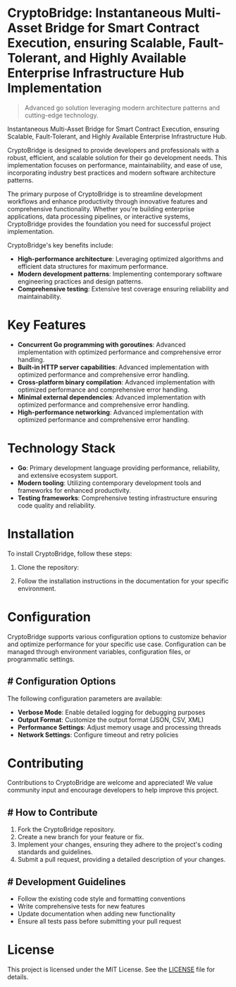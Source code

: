 <!-- fallback_CryptoBridge_20251020181304_49116 -->

# CryptoBridge: Instantaneous Multi-Asset Bridge for Smart Contract Execution, ensuring Scalable, Fault-Tolerant, and Highly Available Enterprise Infrastructure Hub Implementation
> Advanced go solution leveraging modern architecture patterns and cutting-edge technology.

Instantaneous Multi-Asset Bridge for Smart Contract Execution, ensuring Scalable, Fault-Tolerant, and Highly Available Enterprise Infrastructure Hub.

CryptoBridge is designed to provide developers and professionals with a robust, efficient, and scalable solution for their go development needs. This implementation focuses on performance, maintainability, and ease of use, incorporating industry best practices and modern software architecture patterns.

The primary purpose of CryptoBridge is to streamline development workflows and enhance productivity through innovative features and comprehensive functionality. Whether you're building enterprise applications, data processing pipelines, or interactive systems, CryptoBridge provides the foundation you need for successful project implementation.

CryptoBridge's key benefits include:

* **High-performance architecture**: Leveraging optimized algorithms and efficient data structures for maximum performance.
* **Modern development patterns**: Implementing contemporary software engineering practices and design patterns.
* **Comprehensive testing**: Extensive test coverage ensuring reliability and maintainability.

# Key Features

* **Concurrent Go programming with goroutines**: Advanced implementation with optimized performance and comprehensive error handling.
* **Built-in HTTP server capabilities**: Advanced implementation with optimized performance and comprehensive error handling.
* **Cross-platform binary compilation**: Advanced implementation with optimized performance and comprehensive error handling.
* **Minimal external dependencies**: Advanced implementation with optimized performance and comprehensive error handling.
* **High-performance networking**: Advanced implementation with optimized performance and comprehensive error handling.

# Technology Stack

* **Go**: Primary development language providing performance, reliability, and extensive ecosystem support.
* **Modern tooling**: Utilizing contemporary development tools and frameworks for enhanced productivity.
* **Testing frameworks**: Comprehensive testing infrastructure ensuring code quality and reliability.

# Installation

To install CryptoBridge, follow these steps:

1. Clone the repository:


2. Follow the installation instructions in the documentation for your specific environment.

# Configuration

CryptoBridge supports various configuration options to customize behavior and optimize performance for your specific use case. Configuration can be managed through environment variables, configuration files, or programmatic settings.

## # Configuration Options

The following configuration parameters are available:

* **Verbose Mode**: Enable detailed logging for debugging purposes
* **Output Format**: Customize the output format (JSON, CSV, XML)
* **Performance Settings**: Adjust memory usage and processing threads
* **Network Settings**: Configure timeout and retry policies

# Contributing

Contributions to CryptoBridge are welcome and appreciated! We value community input and encourage developers to help improve this project.

## # How to Contribute

1. Fork the CryptoBridge repository.
2. Create a new branch for your feature or fix.
3. Implement your changes, ensuring they adhere to the project's coding standards and guidelines.
4. Submit a pull request, providing a detailed description of your changes.

## # Development Guidelines

* Follow the existing code style and formatting conventions
* Write comprehensive tests for new features
* Update documentation when adding new functionality
* Ensure all tests pass before submitting your pull request

# License

This project is licensed under the MIT License. See the [LICENSE](https://github.com/Lyche6666/CryptoBridge/blob/main/LICENSE) file for details.
